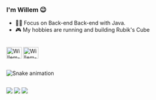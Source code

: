 ### I'm Willem 😉

- 👨‍💻 Focus on Back-end Back-end with Java.
- 🎮 My hobbies are running and building Rubik's Cube

<div style="display: inline_block"><br>
  
  <img align="center" alt="Willem-JavaScript" height="30" width="40" src="https://cdn.jsdelivr.net/gh/devicons/devicon/icons/javascript/javascript-original.svg">
  <img align="center" alt="Willem-Java" height="30" width="40" src="https://cdn.jsdelivr.net/gh/devicons/devicon/icons/java/java-original.svg">
  
  ##
  
  ![Snake animation](https://github.com/willemromao/willemromao/blob/output/github-contribution-grid-snake.svg)
  
  ##
 
<div>
   <a href="https://www.linkedin.com/in/franciscowillem" target="_blank"><img src="https://img.shields.io/badge/-LinkedIn-%230077B5?style=for-the-badge&logo=linkedin&logoColor=white" target="_blank"></a>
  <a href="https://www.youtube.com/channel/UCYsx35v0deeh5ZP55XhFvqw" target="_blank"><img src="https://img.shields.io/badge/YouTube-FF0000?style=for-the-badge&logo=youtube&logoColor=white" target="_blank"></a>
  <a href="https://open.spotify.com/user/t2mhqwyecljybxjrab1osi25v" target="_blank"><img src="https://img.shields.io/badge/Spotify-1ED760?&style=for-the-badge&logo=spotify&logoColor=white" target="_blank"></a>
</div>
